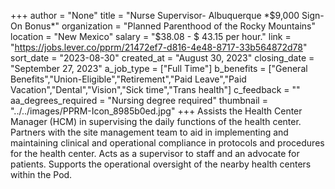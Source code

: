 +++
author = "None"
title = "Nurse Supervisor- Albuquerque *$9,000 Sign-On Bonus*"
organization = "Planned Parenthood of the Rocky Mountains"
location = "New Mexico"
salary = "$38.08 - $ 43.15 per hour."
link = "https://jobs.lever.co/pprm/21472ef7-d816-4e48-8717-33b564872d78"
sort_date = "2023-08-30"
created_at = "August 30, 2023"
closing_date = "September 27, 2023"
a_job_type = ["Full Time"]
b_benefits = ["General Benefits","Union-Eligible","Retirement","Paid Leave","Paid Vacation","Dental","Vision","Sick time","Trans health"]
c_feedback = ""
aa_degrees_required = "Nursing degree required"
thumbnail = "../../images/PPRM-Icon_8985b0ed.jpg"
+++
Assists the Health Center Manager (HCM) in supervising the daily functions of the health center. Partners with the site management team to aid in implementing and maintaining clinical and operational compliance in protocols and procedures for the health center. Acts as a supervisor to staff and an advocate for patients. Supports the operational oversight of the nearby health centers within the Pod. 